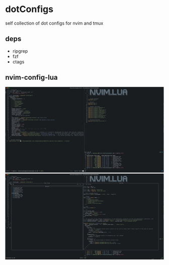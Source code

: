 # dotConfigs

self collection of dot configs for nvim and tmux

## deps

* ripgrep
* fzf
* ctags

## nvim-config-lua

![Screenshot](/screenshots/nvim.png?raw=true "Example Screenshot")
![Screenshot](/screenshots/nvim1.png?raw=true "Example Screenshot")

